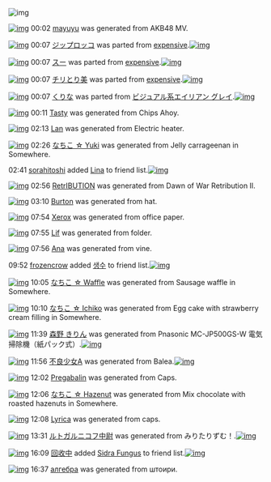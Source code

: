 ![img](http://gdrive-cdn.herokuapp.com/537b65a5bc09f0000721dda7/512px-barcode.png)

[![img](http://www.deviantsart.com/1dif51r.png)](http://www.barcodekanojo.com/kanojo/3192624/mayuyu) 00:02 [mayuyu](http://www.barcodekanojo.com/kanojo/3192624/mayuyu) was generated from AKB48 MV.

[![img](http://www.deviantsart.com/28p3t82.png)](http://www.barcodekanojo.com/kanojo/39170/%E3%82%B8%E3%83%83%E3%83%97%E3%83%AD%E3%83%83%E3%82%B3) 00:07 [ジップロッコ](http://www.barcodekanojo.com/kanojo/39170/%E3%82%B8%E3%83%83%E3%83%97%E3%83%AD%E3%83%83%E3%82%B3) was parted from [expensive](http://www.barcodekanojo.com/kanojo/39170/%E3%82%B8%E3%83%83%E3%83%97%E3%83%AD%E3%83%83%E3%82%B3).[![img](http://www.deviantsart.com/1s6rgc5.jpeg)](http://www.barcodekanojo.com/user/251588/expensive) 

[![img](http://www.deviantsart.com/1gcopfh.png)](http://www.barcodekanojo.com/kanojo/346391/%E3%82%B9%E3%83%BC) 00:07 [スー](http://www.barcodekanojo.com/kanojo/346391/%E3%82%B9%E3%83%BC) was parted from [expensive](http://www.barcodekanojo.com/kanojo/346391/%E3%82%B9%E3%83%BC).[![img](http://www.deviantsart.com/1s6rgc5.jpeg)](http://www.barcodekanojo.com/user/251588/expensive) 

[![img](http://www.deviantsart.com/1bpebb8.png)](http://www.barcodekanojo.com/kanojo/573653/%E3%83%81%E3%83%AA%E3%81%A8%E3%82%8A%E7%BE%8E) 00:07 [チリとり美](http://www.barcodekanojo.com/kanojo/573653/%E3%83%81%E3%83%AA%E3%81%A8%E3%82%8A%E7%BE%8E) was parted from [expensive](http://www.barcodekanojo.com/kanojo/573653/%E3%83%81%E3%83%AA%E3%81%A8%E3%82%8A%E7%BE%8E).[![img](http://www.deviantsart.com/1s6rgc5.jpeg)](http://www.barcodekanojo.com/user/251588/expensive) 

[![img](http://www.deviantsart.com/2paevai.png)](http://www.barcodekanojo.com/kanojo/3191611/%E3%81%8F%E3%82%8A%E3%81%AA) 00:07 [くりな](http://www.barcodekanojo.com/kanojo/3191611/%E3%81%8F%E3%82%8A%E3%81%AA) was parted from [ビジュアル系エイリアン グレイ](http://www.barcodekanojo.com/kanojo/3191611/%E3%81%8F%E3%82%8A%E3%81%AA).[![img](http://www.deviantsart.com/kj51e0.jpeg)](http://www.barcodekanojo.com/user/441/%E3%83%93%E3%82%B8%E3%83%A5%E3%82%A2%E3%83%AB%E7%B3%BB%E3%82%A8%E3%82%A4%E3%83%AA%E3%82%A2%E3%83%B3%20%E3%82%B0%E3%83%AC%E3%82%A4) 

[![img](http://www.deviantsart.com/2rveh4j.png)](http://www.barcodekanojo.com/kanojo/3192625/Tasty) 00:11 [Tasty](http://www.barcodekanojo.com/kanojo/3192625/Tasty) was generated from Chips Ahoy.

[![img](http://www.deviantsart.com/17m8vos.png)](http://www.barcodekanojo.com/kanojo/3192626/Lan) 02:13 [Lan](http://www.barcodekanojo.com/kanojo/3192626/Lan) was generated from Electric heater.

[![img](http://www.deviantsart.com/3qv6di9.png)](http://www.barcodekanojo.com/kanojo/3192627/%E3%81%AA%E3%81%A1%E3%81%93%20%E2%98%86%20Yuki) 02:26 [なちこ ☆ Yuki](http://www.barcodekanojo.com/kanojo/3192627/%E3%81%AA%E3%81%A1%E3%81%93%20%E2%98%86%20Yuki) was generated from Jelly carrageenan  in Somewhere.

02:41 [sorahitoshi](http://www.barcodekanojo.com/user/500119/sorahitoshi) added [Lina](http://www.barcodekanojo.com/kanojo/1201167/Lina) to friend list.[![img](http://www.deviantsart.com/1do2n0l.png)](http://www.barcodekanojo.com/kanojo/1201167/Lina) 

[![img](http://www.deviantsart.com/2rgjorl.png)](http://www.barcodekanojo.com/kanojo/3192628/RetrIBUTION) 02:56 [RetrIBUTION](http://www.barcodekanojo.com/kanojo/3192628/RetrIBUTION) was generated from Dawn of War Retribution II.

[![img](http://www.deviantsart.com/1ae553q.png)](http://www.barcodekanojo.com/kanojo/3192629/Burton) 03:10 [Burton](http://www.barcodekanojo.com/kanojo/3192629/Burton) was generated from hat.

[![img](http://www.deviantsart.com/mtg6u3.png)](http://www.barcodekanojo.com/kanojo/3192630/Xerox) 07:54 [Xerox](http://www.barcodekanojo.com/kanojo/3192630/Xerox) was generated from office paper.

[![img](http://www.deviantsart.com/155aglh.png)](http://www.barcodekanojo.com/kanojo/3192631/Lif) 07:55 [Lif](http://www.barcodekanojo.com/kanojo/3192631/Lif) was generated from folder.

[![img](http://www.deviantsart.com/1tsvm8g.png)](http://www.barcodekanojo.com/kanojo/3192632/Ana) 07:56 [Ana](http://www.barcodekanojo.com/kanojo/3192632/Ana) was generated from vine.

09:52 [frozencrow](http://www.barcodekanojo.com/user/500142/frozencrow) added [생수](http://www.barcodekanojo.com/kanojo/486700/%EC%83%9D%EC%88%98) to friend list.[![img](http://www.deviantsart.com/2uhsp7j.png)](http://www.barcodekanojo.com/kanojo/486700/%EC%83%9D%EC%88%98) 

[![img](http://www.deviantsart.com/pve0q.png)](http://www.barcodekanojo.com/kanojo/3192633/%E3%81%AA%E3%81%A1%E3%81%93%20%E2%98%86%20Waffle) 10:05 [なちこ ☆ Waffle](http://www.barcodekanojo.com/kanojo/3192633/%E3%81%AA%E3%81%A1%E3%81%93%20%E2%98%86%20Waffle) was generated from Sausage waffle in Somewhere.

[![img](http://www.deviantsart.com/3jnss8r.png)](http://www.barcodekanojo.com/kanojo/3192634/%E3%81%AA%E3%81%A1%E3%81%93%20%E2%98%86%20Ichiko) 10:10 [なちこ ☆ Ichiko](http://www.barcodekanojo.com/kanojo/3192634/%E3%81%AA%E3%81%A1%E3%81%93%20%E2%98%86%20Ichiko) was generated from Egg cake with strawberry cream filling in Somewhere.

[![img](http://www.deviantsart.com/25gjd33.png)](http://www.barcodekanojo.com/kanojo/3192635/%E6%A3%AE%E9%87%8E%20%E3%81%8D%E3%82%8A%E3%82%93) 11:39 [森野 きりん](http://www.barcodekanojo.com/kanojo/3192635/%E6%A3%AE%E9%87%8E%20%E3%81%8D%E3%82%8A%E3%82%93) was generated from Pnasonic MC-JP500GS-W 電気掃除機（紙パック式）.[![img](http://www.deviantsart.com/1gp5pt6.jpeg)](http://www.barcodekanojo.com/product_images/barcode/6018056/1423795141/50x50xPnasonic,P20MC-JP500GS-W,P20,PE9,P9B,PBB,PE6,PB0,P97,PE6,P8E,P83,PE9,P99,PA4,PE6,PA9,P9F,PEF,PBC,P88,PE7,PB4,P99,PE3,P83,P91,PE3,P83,P83,PE3,P82,PAF,PE5,PBC,P8F,PEF,PBC,P89.jpg,qw=88,ah=88.pagespeed.ic.sbbZdXBstx.jpg) 

[![img](http://www.deviantsart.com/n3lk7v.png)](http://www.barcodekanojo.com/kanojo/3192636/%E4%B8%8D%E8%89%AF%E5%B0%91%E5%A5%B3A) 11:56 [不良少女A](http://www.barcodekanojo.com/kanojo/3192636/%E4%B8%8D%E8%89%AF%E5%B0%91%E5%A5%B3A) was generated from Balea.[![img](http://www.deviantsart.com/7am6h0.jpeg)](http://www.barcodekanojo.com/product_images/barcode/6018057/1423796121/50x50xBalea.jpg,qw=88,ah=88.pagespeed.ic.Jv5o9J-Rj6.jpg) 

[![img](http://www.deviantsart.com/232bd6o.png)](http://www.barcodekanojo.com/kanojo/3192637/Pregabalin) 12:02 [Pregabalin](http://www.barcodekanojo.com/kanojo/3192637/Pregabalin) was generated from Caps.

[![img](http://www.deviantsart.com/3h2qc5r.png)](http://www.barcodekanojo.com/kanojo/3192638/%E3%81%AA%E3%81%A1%E3%81%93%20%E2%98%86%20Hazenut) 12:06 [なちこ ☆ Hazenut](http://www.barcodekanojo.com/kanojo/3192638/%E3%81%AA%E3%81%A1%E3%81%93%20%E2%98%86%20Hazenut) was generated from Mix chocolate with roasted hazenuts in Somewhere.

[![img](http://www.deviantsart.com/2omls2d.png)](http://www.barcodekanojo.com/kanojo/3192639/Lyrica) 12:08 [Lyrica](http://www.barcodekanojo.com/kanojo/3192639/Lyrica) was generated from caps.

[![img](http://www.deviantsart.com/1pcj1ma.png)](http://www.barcodekanojo.com/kanojo/3192640/%E3%83%AB%E3%83%88%E3%82%AC%E3%83%AB%E3%83%8B%E3%82%B3%E3%83%95%E4%B8%AD%E5%B0%89) 13:31 [ルトガルニコフ中尉](http://www.barcodekanojo.com/kanojo/3192640/%E3%83%AB%E3%83%88%E3%82%AC%E3%83%AB%E3%83%8B%E3%82%B3%E3%83%95%E4%B8%AD%E5%B0%89) was generated from みりたりずむ！.[![img](http://www.deviantsart.com/2qe3t66.jpeg)](http://www.barcodekanojo.com/product_images/barcode/6018061/1423801830/50x50x,PE3,P81,PBF,PE3,P82,P8A,PE3,P81,P9F,PE3,P82,P8A,PE3,P81,P9A,PE3,P82,P80,PEF,PBC,P81.jpg,qw=88,ah=88.pagespeed.ic.9bavbbyJbu.jpg) 

[![img](http://www.deviantsart.com/198g94p.jpeg)](http://www.barcodekanojo.com/user/452921/%E5%9B%9E%E6%94%B6%E4%B8%AD) 16:09 [回收中](http://www.barcodekanojo.com/user/452921/%E5%9B%9E%E6%94%B6%E4%B8%AD) added [Sidra Fungus](http://www.barcodekanojo.com/kanojo/2248511/Sidra%20Fungus) to friend list.[![img](http://www.deviantsart.com/1s73ff8.png)](http://www.barcodekanojo.com/kanojo/2248511/Sidra%20Fungus) 

[![img](http://www.deviantsart.com/a7gfib.png)](http://www.barcodekanojo.com/kanojo/3192641/%D0%B0%D0%BB%D0%B3%D0%B5%D0%B1%D1%80%D0%B0) 16:37 [алгебра](http://www.barcodekanojo.com/kanojo/3192641/%D0%B0%D0%BB%D0%B3%D0%B5%D0%B1%D1%80%D0%B0) was generated from штоири.

